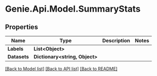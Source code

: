 # Genie.Api.Model.SummaryStats

## Properties

Name | Type | Description | Notes
------------ | ------------- | ------------- | -------------
**Labels** | **List&lt;Object&gt;** |  | 
**Datasets** | **Dictionary&lt;string, Object&gt;** |  | 

[[Back to Model list]](../README.md#documentation-for-models) [[Back to API list]](../README.md#documentation-for-api-endpoints) [[Back to README]](../README.md)

